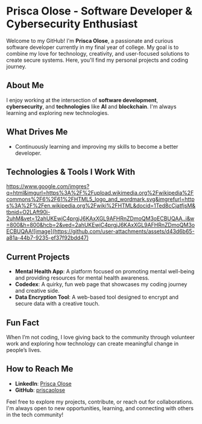 # Prisca Olose - Software Developer & Cybersecurity Enthusiast

Welcome to my GitHub! I'm **Prisca Olose**, a passionate and curious software developer currently in my final year of college. My goal is to combine my love for technology, creativity, and user-focused solutions to create secure systems. Here, you'll find my personal projects and coding journey. 
## About Me

I enjoy working at the intersection of **software development**, **cybersecurity**, and **technologies** like **AI** and **blockchain**. I'm always learning and exploring new technologies.

## What Drives Me
- Continuously learning and improving my skills to become a better developer.

## Technologies & Tools I Work With
https://www.google.com/imgres?q=html&imgurl=https%3A%2F%2Fupload.wikimedia.org%2Fwikipedia%2Fcommons%2F6%2F61%2FHTML5_logo_and_wordmark.svg&imgrefurl=https%3A%2F%2Fen.wikipedia.org%2Fwiki%2FHTML&docid=1Ted8cCjatfjsM&tbnid=O2LAft90i-2uhM&vet=12ahUKEwjC4prgjJ6KAxXGL9AFHRnZDmoQM3oECBUQAA..i&w=800&h=800&hcb=2&ved=2ahUKEwjC4prgjJ6KAxXGL9AFHRnZDmoQM3oECBUQAA![image](https://github.com/user-attachments/assets/d43d6b65-a81a-44b7-9235-ef37f92bdd47)



## Current Projects
- **Mental Health App**: A platform focused on promoting mental well-being and providing resources for mental health awareness.
- **Codedex**: A quirky, fun web page that showcases my coding journey and creative side.
- **Data Encryption Tool**: A web-based tool designed to encrypt and secure data with a creative touch.

## Fun Fact
When I’m not coding, I love giving back to the community through volunteer work and exploring how technology can create meaningful change in people’s lives.

## How to Reach Me
- **LinkedIn**: [Prisca Olose](https://www.linkedin.com/in/priscaolose)  
- **GitHub**: [priscaolose](https://github.com/priscaolose)

Feel free to explore my projects, contribute, or reach out for collaborations. I'm always open to new opportunities, learning, and connecting with others in the tech community!
